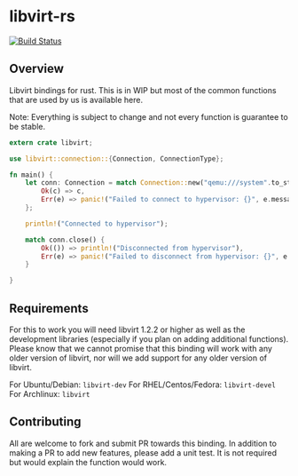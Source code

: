 # libvirt-rs 
[![Build Status](https://travis-ci.org/euank/libvirt-rust.svg?branch=master)](https://travis-ci.org/euank/libvirt-rust)

## Overview
Libvirt bindings for rust. This is in WIP but most of the common functions that are used by us is available here.

Note: Everything is subject to change and not every function is guarantee to be stable.

```rust
extern crate libvirt;

use libvirt::connection::{Connection, ConnectionType};

fn main() {
    let conn: Connection = match Connection::new("qemu:///system".to_string(), ConnectionType::READONLY) {
        Ok(c) => c,
        Err(e) => panic!("Failed to connect to hypervisor: {}", e.message)
    };

    println!("Connected to hypervisor");

    match conn.close() {
        Ok(()) => println!("Disconnected from hypervisor"),
        Err(e) => panic!("Failed to disconnect from hypervisor: {}", e.message)
    }

}

```


## Requirements

For this to work you will need libvirt 1.2.2 or higher as well as the development libraries (especially if you plan on adding additional functions). Please know that we cannot promise that this binding will work with any older version of libvirt, nor will we add support for any older version of libvirt.


For Ubuntu/Debian: `libvirt-dev`
For RHEL/Centos/Fedora: `libvirt-devel`
For Archlinux: `libvirt`

## Contributing

All are welcome to fork and submit PR towards this binding. In addition to making a PR to add new features, please add a unit test. It is not required but would explain the function would work.
